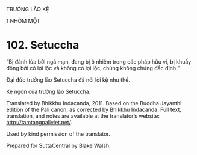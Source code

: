 TRƯỞNG LÃO KỆ

1 NHÓM MỘT

# 102\. Setuccha

“Bị đánh lừa bởi ngã mạn, đang bị ô nhiễm trong các pháp hữu vi, bị khuấy động bởi có lợi lộc và không có lợi lộc, chúng không chứng đắc định.”

Đại đức trưởng lão Setuccha đã nói lời kệ như thế.

Kệ ngôn của trưởng lão Setuccha.

Translated by Bhikkhu Indacanda, 2011. Based on the Buddha Jayanthi edition of the Pali canon, as corrected by Bhikkhu Indacanda. Full text, translation, and notes are available at the translator’s website: http://tamtangpaliviet.net/.

Used by kind permission of the translator.

Prepared for SuttaCentral by Blake Walsh.